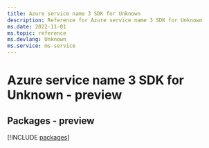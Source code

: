 ```yaml
---
title: Azure service name 3 SDK for Unknown
description: Reference for Azure service name 3 SDK for Unknown
ms.date: 2022-11-01
ms.topic: reference
ms.devlang: Unknown
ms.service: ms-service
---
```

# Azure service name 3 SDK for Unknown - preview
## Packages - preview
[!INCLUDE [packages](service-name-3-index.md)]